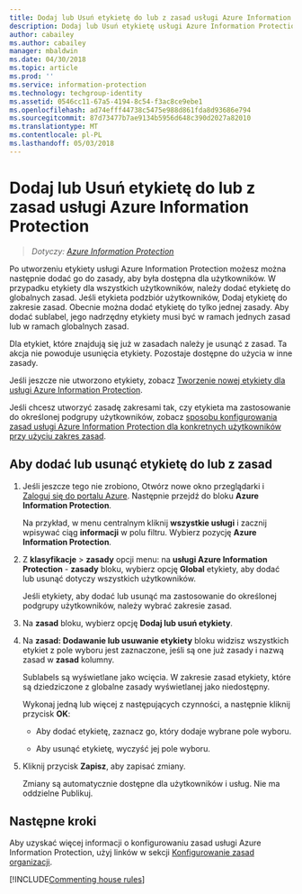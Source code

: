 ```yaml
---
title: Dodaj lub Usuń etykietę do lub z zasad usługi Azure Information Protection
description: Dodaj lub Usuń etykietę usługi Azure Information Protection do lub z globalne zasady dla wszystkich użytkowników lub do lub z zakresu zasad dla podzbioru użytkowników.
author: cabailey
ms.author: cabailey
manager: mbaldwin
ms.date: 04/30/2018
ms.topic: article
ms.prod: ''
ms.service: information-protection
ms.technology: techgroup-identity
ms.assetid: 0546cc11-67a5-4194-8c54-f3ac8ce9ebe1
ms.openlocfilehash: ad74efff44738c5475e988d861fda8d93686e794
ms.sourcegitcommit: 87d73477b7ae9134b5956d648c390d2027a82010
ms.translationtype: MT
ms.contentlocale: pl-PL
ms.lasthandoff: 05/03/2018
---
```

# <a name="add-or-remove-a-label-to-or-from-an-azure-information-protection-policy"></a>Dodaj lub Usuń etykietę do lub z zasad usługi Azure Information Protection

>*Dotyczy: [Azure Information Protection](https://azure.microsoft.com/pricing/details/information-protection)*

Po utworzeniu etykiety usługi Azure Information Protection możesz można następnie dodać go do zasady, aby była dostępna dla użytkowników. W przypadku etykiety dla wszystkich użytkowników, należy dodać etykietę do globalnych zasad. Jeśli etykieta podzbiór użytkowników, Dodaj etykietę do zakresie zasad. Obecnie można dodać etykietę do tylko jednej zasady. Aby dodać sublabel, jego nadrzędny etykiety musi być w ramach jednych zasad lub w ramach globalnych zasad.

Dla etykiet, które znajdują się już w zasadach należy je usunąć z zasad. Ta akcja nie powoduje usunięcia etykiety. Pozostaje dostępne do użycia w inne zasady.

Jeśli jeszcze nie utworzono etykiety, zobacz [Tworzenie nowej etykiety dla usługi Azure Information Protection](configure-policy-new-label.md).

Jeśli chcesz utworzyć zasadę zakresami tak, czy etykieta ma zastosowanie do określonej podgrupy użytkowników, zobacz [sposobu konfigurowania zasad usługi Azure Information Protection dla konkretnych użytkowników przy użyciu zakres zasad](configure-policy-scope.md).

## <a name="to-add-or-remove-a-label-to-or-from-a-policy"></a>Aby dodać lub usunąć etykietę do lub z zasad

1. Jeśli jeszcze tego nie zrobiono, Otwórz nowe okno przeglądarki i [Zaloguj się do portalu Azure](configure-policy.md#signing-in-to-the-azure-portal). Następnie przejdź do bloku **Azure Information Protection**.
    
    Na przykład, w menu centralnym kliknij **wszystkie usługi** i zacznij wpisywać ciąg **informacji** w polu filtru. Wybierz pozycję **Azure Information Protection**.

2. Z **klasyfikacje** > **zasady** opcji menu: na **usługi Azure Information Protection** - **zasady** bloku, wybierz opcję **Global** etykiety, aby dodać lub usunąć dotyczy wszystkich użytkowników.

    Jeśli etykiety, aby dodać lub usunąć ma zastosowanie do określonej podgrupy użytkowników, należy wybrać zakresie zasad.

3. Na **zasad** bloku, wybierz opcję **Dodaj lub usuń etykiety**.

4. Na **zasad: Dodawanie lub usuwanie etykiety** bloku widzisz wszystkich etykiet z pole wyboru jest zaznaczone, jeśli są one już zasady i nazwą zasad w **zasad** kolumny.
     
    Sublabels są wyświetlane jako wcięcia. W zakresie zasad etykiety, które są dziedziczone z globalne zasady wyświetlanej jako niedostępny.
    
    Wykonaj jedną lub więcej z następujących czynności, a następnie kliknij przycisk **OK**:
    
    - Aby dodać etykietę, zaznacz go, który dodaje wybrane pole wyboru.
    
    - Aby usunąć etykietę, wyczyść jej pole wyboru.
  
5. Kliknij przycisk **Zapisz**, aby zapisać zmiany.
   
    Zmiany są automatycznie dostępne dla użytkowników i usług. Nie ma oddzielne Publikuj.


## <a name="next-steps"></a>Następne kroki

Aby uzyskać więcej informacji o konfigurowaniu zasad usługi Azure Information Protection, użyj linków w sekcji [Konfigurowanie zasad organizacji](configure-policy.md#configuring-your-organizations-policy).  

[!INCLUDE[Commenting house rules](../includes/houserules.md)]
